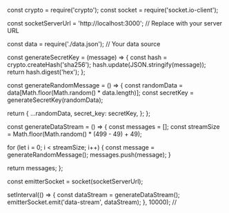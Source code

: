 const crypto = require('crypto');
const socket = require('socket.io-client');

const socketServerUrl = 'http://localhost:3000'; // Replace with your server URL

const data = require('./data.json'); // Your data source

const generateSecretKey = (message) => {
  const hash = crypto.createHash('sha256');
  hash.update(JSON.stringify(message));
  return hash.digest('hex');
};

const generateRandomMessage = () => {
  const randomData = data[Math.floor(Math.random() * data.length)];
  const secretKey = generateSecretKey(randomData);

  return {
    ...randomData,
    secret_key: secretKey,
  };
};

const generateDataStream = () => {
  const messages = [];
  const streamSize = Math.floor(Math.random() * (499 - 49) + 49);

  for (let i = 0; i < streamSize; i++) {
    const message = generateRandomMessage();
    messages.push(message);
  }

  return messages;
};

const emitterSocket = socket(socketServerUrl);

setInterval(() => {
  const dataStream = generateDataStream();
  emitterSocket.emit('data-stream', dataStream);
}, 10000); //
